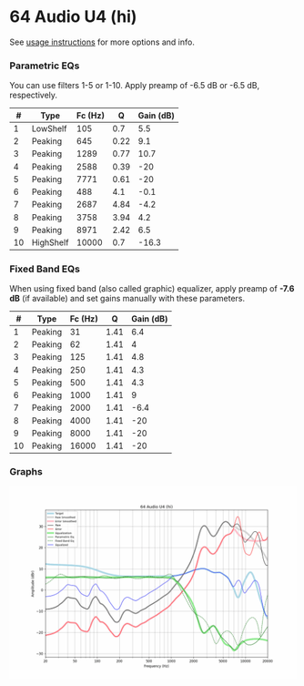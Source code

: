 # 64 Audio U4 (hi)
See [usage instructions](https://github.com/jaakkopasanen/AutoEq#usage) for more options and info.

### Parametric EQs
You can use filters 1-5 or 1-10. Apply preamp of -6.5 dB or -6.5 dB, respectively.

|   # | Type      |   Fc (Hz) |    Q |   Gain (dB) |
|-----|-----------|-----------|------|-------------|
|   1 | LowShelf  |       105 | 0.7  |         5.5 |
|   2 | Peaking   |       645 | 0.22 |         9.1 |
|   3 | Peaking   |      1289 | 0.77 |        10.7 |
|   4 | Peaking   |      2588 | 0.39 |       -20   |
|   5 | Peaking   |      7771 | 0.61 |       -20   |
|   6 | Peaking   |       488 | 4.1  |        -0.1 |
|   7 | Peaking   |      2687 | 4.84 |        -4.2 |
|   8 | Peaking   |      3758 | 3.94 |         4.2 |
|   9 | Peaking   |      8971 | 2.42 |         6.5 |
|  10 | HighShelf |     10000 | 0.7  |       -16.3 |

### Fixed Band EQs
When using fixed band (also called graphic) equalizer, apply preamp of **-7.6 dB** (if available) and set gains manually with these parameters.

|   # | Type    |   Fc (Hz) |    Q |   Gain (dB) |
|-----|---------|-----------|------|-------------|
|   1 | Peaking |        31 | 1.41 |         6.4 |
|   2 | Peaking |        62 | 1.41 |         4   |
|   3 | Peaking |       125 | 1.41 |         4.8 |
|   4 | Peaking |       250 | 1.41 |         4.3 |
|   5 | Peaking |       500 | 1.41 |         4.3 |
|   6 | Peaking |      1000 | 1.41 |         9   |
|   7 | Peaking |      2000 | 1.41 |        -6.4 |
|   8 | Peaking |      4000 | 1.41 |       -20   |
|   9 | Peaking |      8000 | 1.41 |       -20   |
|  10 | Peaking |     16000 | 1.41 |       -20   |

### Graphs
![](./64%20Audio%20U4%20(hi).png)
